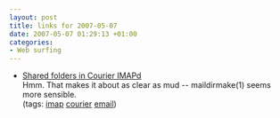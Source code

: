 ```yaml
---
layout: post
title: links for 2007-05-07
date: 2007-05-07 01:29:13 +01:00
categories:
- Web surfing
---
```

<ul class="delicious">
	<li>
		<div class="delicious-link"><a href="http://www.inter7.com/courierimap/README.sharedfolders.html">Shared folders in Courier IMAPd</a></div>
		<div class="delicious-extended">Hmm.  That makes it about as clear as mud -- maildirmake(1) seems more sensible.</div>
		<div class="delicious-tags">(tags: <a href="http://del.icio.us/mathie/imap">imap</a> <a href="http://del.icio.us/mathie/courier">courier</a> <a href="http://del.icio.us/mathie/email">email</a>)</div>
	</li>
</ul>
